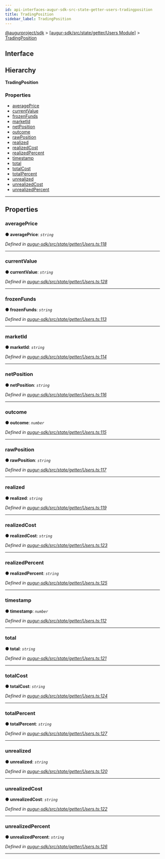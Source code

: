 ```yaml
---
id: api-interfaces-augur-sdk-src-state-getter-users-tradingposition
title: TradingPosition
sidebar_label: TradingPosition
---
```


[@augurproject/sdk](api-readme.md) > [[augur-sdk/src/state/getter/Users Module]](api-modules-augur-sdk-src-state-getter-users-module.md) > [TradingPosition](api-interfaces-augur-sdk-src-state-getter-users-tradingposition.md)

## Interface

## Hierarchy

**TradingPosition**

### Properties

* [averagePrice](api-interfaces-augur-sdk-src-state-getter-users-tradingposition.md#averageprice)
* [currentValue](api-interfaces-augur-sdk-src-state-getter-users-tradingposition.md#currentvalue)
* [frozenFunds](api-interfaces-augur-sdk-src-state-getter-users-tradingposition.md#frozenfunds)
* [marketId](api-interfaces-augur-sdk-src-state-getter-users-tradingposition.md#marketid)
* [netPosition](api-interfaces-augur-sdk-src-state-getter-users-tradingposition.md#netposition)
* [outcome](api-interfaces-augur-sdk-src-state-getter-users-tradingposition.md#outcome)
* [rawPosition](api-interfaces-augur-sdk-src-state-getter-users-tradingposition.md#rawposition)
* [realized](api-interfaces-augur-sdk-src-state-getter-users-tradingposition.md#realized)
* [realizedCost](api-interfaces-augur-sdk-src-state-getter-users-tradingposition.md#realizedcost)
* [realizedPercent](api-interfaces-augur-sdk-src-state-getter-users-tradingposition.md#realizedpercent)
* [timestamp](api-interfaces-augur-sdk-src-state-getter-users-tradingposition.md#timestamp)
* [total](api-interfaces-augur-sdk-src-state-getter-users-tradingposition.md#total)
* [totalCost](api-interfaces-augur-sdk-src-state-getter-users-tradingposition.md#totalcost)
* [totalPercent](api-interfaces-augur-sdk-src-state-getter-users-tradingposition.md#totalpercent)
* [unrealized](api-interfaces-augur-sdk-src-state-getter-users-tradingposition.md#unrealized)
* [unrealizedCost](api-interfaces-augur-sdk-src-state-getter-users-tradingposition.md#unrealizedcost)
* [unrealizedPercent](api-interfaces-augur-sdk-src-state-getter-users-tradingposition.md#unrealizedpercent)

---

## Properties

<a id="averageprice"></a>

###  averagePrice

**● averagePrice**: *`string`*

*Defined in [augur-sdk/src/state/getter/Users.ts:118](https://github.com/AugurProject/augur/blob/1e1466f1d3/packages/augur-sdk/src/state/getter/Users.ts#L118)*

___
<a id="currentvalue"></a>

###  currentValue

**● currentValue**: *`string`*

*Defined in [augur-sdk/src/state/getter/Users.ts:128](https://github.com/AugurProject/augur/blob/1e1466f1d3/packages/augur-sdk/src/state/getter/Users.ts#L128)*

___
<a id="frozenfunds"></a>

###  frozenFunds

**● frozenFunds**: *`string`*

*Defined in [augur-sdk/src/state/getter/Users.ts:113](https://github.com/AugurProject/augur/blob/1e1466f1d3/packages/augur-sdk/src/state/getter/Users.ts#L113)*

___
<a id="marketid"></a>

###  marketId

**● marketId**: *`string`*

*Defined in [augur-sdk/src/state/getter/Users.ts:114](https://github.com/AugurProject/augur/blob/1e1466f1d3/packages/augur-sdk/src/state/getter/Users.ts#L114)*

___
<a id="netposition"></a>

###  netPosition

**● netPosition**: *`string`*

*Defined in [augur-sdk/src/state/getter/Users.ts:116](https://github.com/AugurProject/augur/blob/1e1466f1d3/packages/augur-sdk/src/state/getter/Users.ts#L116)*

___
<a id="outcome"></a>

###  outcome

**● outcome**: *`number`*

*Defined in [augur-sdk/src/state/getter/Users.ts:115](https://github.com/AugurProject/augur/blob/1e1466f1d3/packages/augur-sdk/src/state/getter/Users.ts#L115)*

___
<a id="rawposition"></a>

###  rawPosition

**● rawPosition**: *`string`*

*Defined in [augur-sdk/src/state/getter/Users.ts:117](https://github.com/AugurProject/augur/blob/1e1466f1d3/packages/augur-sdk/src/state/getter/Users.ts#L117)*

___
<a id="realized"></a>

###  realized

**● realized**: *`string`*

*Defined in [augur-sdk/src/state/getter/Users.ts:119](https://github.com/AugurProject/augur/blob/1e1466f1d3/packages/augur-sdk/src/state/getter/Users.ts#L119)*

___
<a id="realizedcost"></a>

###  realizedCost

**● realizedCost**: *`string`*

*Defined in [augur-sdk/src/state/getter/Users.ts:123](https://github.com/AugurProject/augur/blob/1e1466f1d3/packages/augur-sdk/src/state/getter/Users.ts#L123)*

___
<a id="realizedpercent"></a>

###  realizedPercent

**● realizedPercent**: *`string`*

*Defined in [augur-sdk/src/state/getter/Users.ts:125](https://github.com/AugurProject/augur/blob/1e1466f1d3/packages/augur-sdk/src/state/getter/Users.ts#L125)*

___
<a id="timestamp"></a>

###  timestamp

**● timestamp**: *`number`*

*Defined in [augur-sdk/src/state/getter/Users.ts:112](https://github.com/AugurProject/augur/blob/1e1466f1d3/packages/augur-sdk/src/state/getter/Users.ts#L112)*

___
<a id="total"></a>

###  total

**● total**: *`string`*

*Defined in [augur-sdk/src/state/getter/Users.ts:121](https://github.com/AugurProject/augur/blob/1e1466f1d3/packages/augur-sdk/src/state/getter/Users.ts#L121)*

___
<a id="totalcost"></a>

###  totalCost

**● totalCost**: *`string`*

*Defined in [augur-sdk/src/state/getter/Users.ts:124](https://github.com/AugurProject/augur/blob/1e1466f1d3/packages/augur-sdk/src/state/getter/Users.ts#L124)*

___
<a id="totalpercent"></a>

###  totalPercent

**● totalPercent**: *`string`*

*Defined in [augur-sdk/src/state/getter/Users.ts:127](https://github.com/AugurProject/augur/blob/1e1466f1d3/packages/augur-sdk/src/state/getter/Users.ts#L127)*

___
<a id="unrealized"></a>

###  unrealized

**● unrealized**: *`string`*

*Defined in [augur-sdk/src/state/getter/Users.ts:120](https://github.com/AugurProject/augur/blob/1e1466f1d3/packages/augur-sdk/src/state/getter/Users.ts#L120)*

___
<a id="unrealizedcost"></a>

###  unrealizedCost

**● unrealizedCost**: *`string`*

*Defined in [augur-sdk/src/state/getter/Users.ts:122](https://github.com/AugurProject/augur/blob/1e1466f1d3/packages/augur-sdk/src/state/getter/Users.ts#L122)*

___
<a id="unrealizedpercent"></a>

###  unrealizedPercent

**● unrealizedPercent**: *`string`*

*Defined in [augur-sdk/src/state/getter/Users.ts:126](https://github.com/AugurProject/augur/blob/1e1466f1d3/packages/augur-sdk/src/state/getter/Users.ts#L126)*

___

